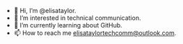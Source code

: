 - 👋 Hi, I’m @elisataylor.
- 👀 I’m interested in technical communication.
- 🌱 I’m currently learning about GitHub.
- 📫 How to reach me elisataylortechcomm@outlook.com.

<!---
elisataylor/elisataylor is a ✨ special ✨ repository because its `README.md` (this file) appears on your GitHub profile.
You can click the Preview link to take a look at your changes.
--->
